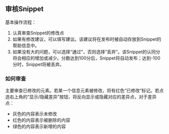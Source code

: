 ## 审核Snippet
基本操作流程：

1. 认真审查Snippet的修改点
2. 如果有修改建议，可以填写建议。该建议将在发布时被自动存放到Snippet的帮助信息中。
3. 如果没有大的问题，可以选择“通过”，否则选择“丢弃”。该Snippet的认同分将会相应的增加或减少。分数达到100分后，Snippet将自动发布；达到-100分时，Snippet将被丢弃。



### 如何审查
主要审查已修改的元素。若某一个信息元素被修改，将有红色“已修改”标记。若点选右上角的“显示/隐藏差异”按钮，将反向显示或隐藏对应的差异点，对于差异点：

* 灰色的内容表示未修改
* 红色的内容表示被删除的内容
* 绿色的内容表示新增的内容
